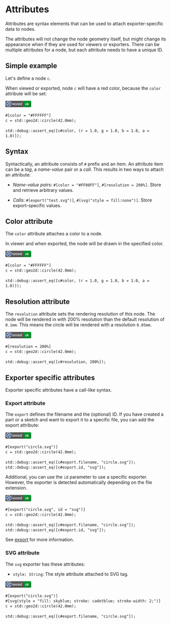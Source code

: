 # Attributes

Attributes are syntax elements that can be used to attach exporter-specific data to nodes.

The attributes will not change the node geometry itself, but might change its appearance when if they are used for viewers or exporters.
There can be multiple attributes for a node, but each attribute needs to have a unique ID.

## Simple example

Let's define a node `c`.

When viewed or exported, node `c` will have a red color, because the `color` attribute will be set:

[![test](.test/attributes_simple_example.png)](.test/attributes_simple_example.md)

```µcad,attributes_simple_example
#[color = "#FFFFFF"]
c = std::geo2d::circle(42.0mm);

std::debug::assert_eq([c#color, (r = 1.0, g = 1.0, b = 1.0, a = 1.0)]);
```

## Syntax

Syntactically, an attribute consists of `#` prefix and an item.
An attribute item can be a *tag*, a *name-value* pair or a *call*.
This results in two ways to attach an attribute:

* *Name-value pairs*: `#[color = "#FF00FF"]`, `#[resolution = 200%]`. Store and retrieve arbitrary values.

* *Calls*: `#[export("test.svg")]`, `#[svg("style = fill:none")]`. Store export-specific values.

## Color attribute

The `color` attribute attaches a color to a node.

In viewer and when exported, the node will be drawn in the specified color.

[![test](.test/attributes_color.png)](.test/attributes_color.md)

```µcad,attributes_color
#[color = "#FFFFFF"]
c = std::geo2d::circle(42.0mm);

std::debug::assert_eq([c#color, (r = 1.0, g = 1.0, b = 1.0, a = 1.0)]);
```

## Resolution attribute

The `resolution` attribute sets the rendering resolution of this node.
The node will be rendered in with 200% resolution than the default resolution of `0.1mm`.
This means the circle will be rendered with a resolution `0.05mm`.

[![test](.test/attributes_precision.png)](.test/attributes_precision.md)

```µcad,attributes_precision
#[resolution = 200%]
c = std::geo2d::circle(42.0mm);

std::debug::assert_eq([c#resolution, 200%]);
```

## Exporter specific attributes

Exporter specific attributes have a call-like syntax.

### Export attribute

The `export` defines the filename and the (optional) ID.
If you have created a part or a sketch and want to export it to a specific file, you can add the export attribute:

[![test](.test/attributes_export.png)](.test/attributes_export.md)

```µcad,attributes_export
#[export("circle.svg")]
c = std::geo2d::circle(42.0mm);

std::debug::assert_eq([c#export.filename, "circle.svg"]);
std::debug::assert_eq([c#export.id, "svg"]);
```

Additional, you can use the `id` parameter to use a specific exporter.
However, the exporter is detected automatically depending on the file extension.

[![test](.test/attributes_export_id.png)](.test/attributes_export_id.md)

```µcad,attributes_export_id
#[export("circle.svg", id = "svg")]
c = std::geo2d::circle(42.0mm);

std::debug::assert_eq([c#export.filename, "circle.svg"]);
std::debug::assert_eq([c#export.id, "svg"]);
```

See [export](export.md) for more information.

### SVG attribute

The `svg` exporter has these attributes:

* `style: String`: The style attribute attached to SVG tag.

[![test](.test/attributes_export_example.png)](.test/attributes_export_example.md)

```µcad,attributes_export_example
#[export("circle.svg")]
#[svg(style = "fill: skyblue; stroke: cadetblue; stroke-width: 2;")]
c = std::geo2d::circle(42.0mm);

std::debug::assert_eq([c#export.filename, "circle.svg"]);
```

